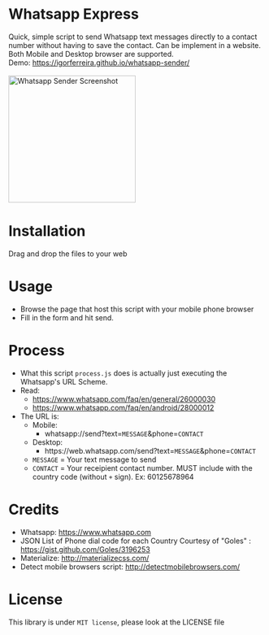 # Whatsapp Express
Quick, simple script to send Whatsapp text messages directly to a contact number without having to save the contact. Can be implement in a website. <br>
Both Mobile and Desktop browser are supported. <br>
Demo: https://igorferreira.github.io/whatsapp-sender/ <br><br>
<img src="https://github.com/igorferreira/Whatsapp-Express/blob/master/screenshot.png" alt="Whatsapp Sender Screenshot" width="250">

# Installation
Drag and drop the files to your web

# Usage
- Browse the page that host this script with your mobile phone browser
- Fill in the form and hit send.

# Process
- What this script ```process.js``` does is actually just executing the Whatsapp's URL Scheme. 
- Read:
  - https://www.whatsapp.com/faq/en/general/26000030
  - https://www.whatsapp.com/faq/en/android/28000012
- The URL is: 
  - Mobile:
    - whatsapp://send?text=```MESSAGE```&phone=```CONTACT```
  - Desktop:
    - https://web<span></span>.whatsapp.com/send?text=```MESSAGE```&phone=```CONTACT```
  - ```MESSAGE``` = Your text message to send
  - ```CONTACT``` = Your receipient contact number. MUST include with the country code (without ```+``` sign). Ex: 60125678964

# Credits
- Whatsapp: https://www.whatsapp.com
- JSON List of Phone dial code for each Country Courtesy of "Goles" : https://gist.github.com/Goles/3196253 
- Materialize: http://materializecss.com/
- Detect mobile browsers script: http://detectmobilebrowsers.com/

# License
This library is under ```MIT license```, please look at the LICENSE file
